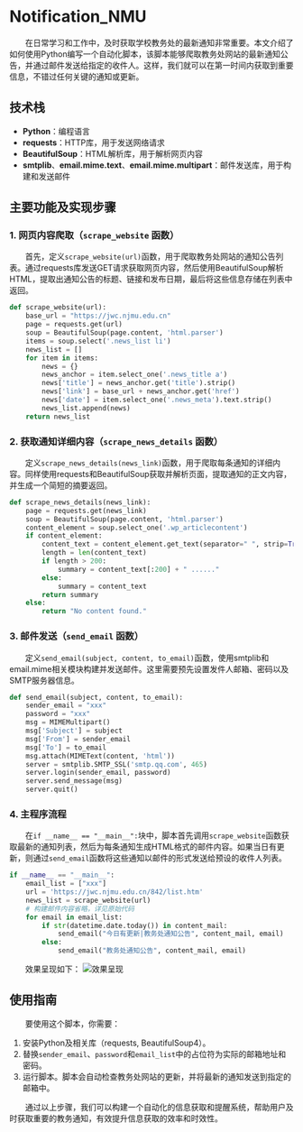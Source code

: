 # Notification_NMU
&emsp;&emsp;在日常学习和工作中，及时获取学校教务处的最新通知非常重要。本文介绍了如何使用Python编写一个自动化脚本，该脚本能够爬取教务处网站的最新通知公告，并通过邮件发送给指定的收件人。这样，我们就可以在第一时间内获取到重要信息，不错过任何关键的通知或更新。

## 技术栈

- **Python**：编程语言
- **requests**：HTTP库，用于发送网络请求
- **BeautifulSoup**：HTML解析库，用于解析网页内容
- **smtplib**、**email.mime.text**、**email.mime.multipart**：邮件发送库，用于构建和发送邮件

## 主要功能及实现步骤

### 1. 网页内容爬取（`scrape_website` 函数）

&emsp;&emsp;首先，定义`scrape_website(url)`函数，用于爬取教务处网站的通知公告列表。通过requests库发送GET请求获取网页内容，然后使用BeautifulSoup解析HTML，提取出通知公告的标题、链接和发布日期，最后将这些信息存储在列表中返回。

```python
def scrape_website(url):
    base_url = "https://jwc.njmu.edu.cn"
    page = requests.get(url)
    soup = BeautifulSoup(page.content, 'html.parser')
    items = soup.select('.news_list li')
    news_list = []
    for item in items:
        news = {}
        news_anchor = item.select_one('.news_title a')
        news['title'] = news_anchor.get('title').strip()
        news['link'] = base_url + news_anchor.get('href')
        news['date'] = item.select_one('.news_meta').text.strip()
        news_list.append(news)
    return news_list
```
### 2. 获取通知详细内容（`scrape_news_details` 函数）

&emsp;&emsp;定义`scrape_news_details(news_link)`函数，用于爬取每条通知的详细内容。同样使用requests和BeautifulSoup获取并解析页面，提取通知的正文内容，并生成一个简短的摘要返回。

```python
def scrape_news_details(news_link):
    page = requests.get(news_link)
    soup = BeautifulSoup(page.content, 'html.parser')
    content_element = soup.select_one('.wp_articlecontent')
    if content_element:
        content_text = content_element.get_text(separator=" ", strip=True)
        length = len(content_text)
        if length > 200:
            summary = content_text[:200] + " ......"
        else:
            summary = content_text
        return summary
    else:
        return "No content found."
```

### 3. 邮件发送（`send_email` 函数）

&emsp;&emsp;定义`send_email(subject, content, to_email)`函数，使用smtplib和email.mime相关模块构建并发送邮件。这里需要预先设置发件人邮箱、密码以及SMTP服务器信息。

```python
def send_email(subject, content, to_email):
    sender_email = "xxx"
    password = "xxx"
    msg = MIMEMultipart()
    msg['Subject'] = subject
    msg['From'] = sender_email
    msg['To'] = to_email
    msg.attach(MIMEText(content, 'html'))
    server = smtplib.SMTP_SSL('smtp.qq.com', 465)
    server.login(sender_email, password)
    server.send_message(msg)
    server.quit()
```
### 4. 主程序流程

&emsp;&emsp;在`if __name__ == "__main__":`块中，脚本首先调用`scrape_website`函数获取最新的通知列表，然后为每条通知生成HTML格式的邮件内容。如果当日有更新，则通过`send_email`函数将这些通知以邮件的形式发送给预设的收件人列表。

```python
if __name__ == "__main__":
    email_list = ["xxx"]
    url = 'https://jwc.njmu.edu.cn/842/list.htm'
    news_list = scrape_website(url)
    # 构建邮件内容省略，详见原始代码
    for email in email_list:
        if str(datetime.date.today()) in content_mail:
            send_email("今日有更新|教务处通知公告", content_mail, email)
        else:
            send_email("教务处通知公告", content_mail, email)
```
&emsp;&emsp;效果呈现如下：
![效果呈现](./网络爬虫自动获取教务处最新通知/1.png)
## 使用指南

&emsp;&emsp;要使用这个脚本，你需要：

1. 安装Python及相关库（requests, BeautifulSoup4）。
2. 替换`sender_email`、`password`和`email_list`中的占位符为实际的邮箱地址和密码。
3. 运行脚本。脚本会自动检查教务处网站的更新，并将最新的通知发送到指定的邮箱中。

&emsp;&emsp;通过以上步骤，我们可以构建一个自动化的信息获取和提醒系统，帮助用户及时获取重要的教务通知，有效提升信息获取的效率和时效性。
